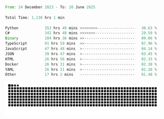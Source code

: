 <!--START_SECTION:waka-->

```rust
From: 24 December 2023 - To: 20 June 2025

Total Time: 1,138 hrs 1 min

Python            353 hrs 49 mins >>>>>>>>-----------------   30.63 %
C#                341 hrs 48 mins >>>>>>>------------------   29.59 %
Binary            104 hrs 36 mins >>-----------------------   09.06 %
TypeScript        91 hrs 59 mins  >>-----------------------   07.96 %
JavaScript        47 hrs 48 mins  >------------------------   04.14 %
JSON              39 hrs 47 mins  >------------------------   03.45 %
HTML              26 hrs 56 mins  >------------------------   02.33 %
Docker            26 hrs 31 mins  >------------------------   02.30 %
YAML              26 hrs 21 mins  >------------------------   02.28 %
Other             17 hrs 2 mins   -------------------------   01.48 %
```

<!--END_SECTION:waka-->


<picture>
  <source media="(prefers-color-scheme: dark)" srcset="https://raw.githubusercontent.com/jeerawut97/jeerawut97/output/github-contribution-grid-snake.svg">
  <img alt="github contribution grid snake animation" src="https://raw.githubusercontent.com/jeerawut97/jeerawut97/output/github-contribution-grid-snake.svg">
</picture>
